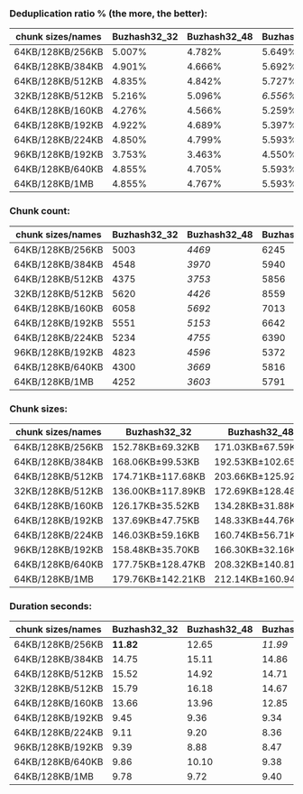 ### Deduplication ratio % (the more, the better):

| chunk sizes/names | Buzhash32_32 | Buzhash32_48 | Buzhash32_64 | Buzhash32_96 | Buzhash32_128 | Buzhash32_256 | Buzhash32_512 | Buzhash32_min_chunk | Buzhash32Reg_32 | Buzhash32Reg_48 | Buzhash32Reg_64 | Buzhash32Reg_96 | Buzhash32Reg_128 | Buzhash32Reg_256 | Buzhash32Reg_512 | Buzhash32Reg_min_chunk | Buzhash64_32 | Buzhash64_48 | Buzhash64_64 | Buzhash64_96 | Buzhash64_128 | Buzhash64_256 | Buzhash64_512 | Buzhash64_min_chunk | Buzhash64Reg_32 | Buzhash64Reg_64 | Buzhash64Reg_96 | Buzhash64Reg_128 | Buzhash64Reg_256 | Buzhash64Reg_512 | Buzhash64Reg_min_chunk |
|-------------------|--------------|--------------|--------------|--------------|---------------|---------------|---------------|---------------------|-----------------|-----------------|-----------------|-----------------|------------------|------------------|------------------|------------------------|--------------|--------------|--------------|--------------|---------------|---------------|---------------|---------------------|-----------------|-----------------|-----------------|------------------|------------------|------------------|------------------------|
| 64KB/128KB/256KB  | 5.007%       | 4.782%       | 5.649%       | 4.912%       | 5.138%        | 5.299%        | 4.941%        | 4.335%              | 5.567%          | 5.767%          | **6.297%**      | 5.470%          | 5.900%           | *6.077%*         | 5.784%           | 4.978%                 | 4.825%       | 4.260%       | 5.005%       | 4.757%       | 4.991%        | 5.700%        | 5.184%        | 4.460%              | 5.808%          | 5.798%          | 5.668%          | 5.963%           | *6.035%*         | 5.897%           | 5.104%                 |
| 64KB/128KB/384KB  | 4.901%       | 4.666%       | 5.692%       | 4.748%       | 5.119%        | 5.446%        | 5.299%        | 4.474%              | 5.437%          | 5.685%          | **6.234%**      | 5.376%          | 5.852%           | *5.957%*         | 5.800%           | 4.822%                 | 4.604%       | 4.489%       | 5.199%       | 4.318%       | 4.970%        | 5.662%        | 5.291%        | 4.506%              | 5.684%          | 5.684%          | 5.628%          | 5.799%           | *6.030%*         | 5.883%           | 5.029%                 |
| 64KB/128KB/512KB  | 4.835%       | 4.842%       | 5.727%       | 4.783%       | 4.982%        | 5.457%        | 5.101%        | 4.450%              | 5.437%          | 5.712%          | **6.234%**      | 5.374%          | 5.852%           | *5.901%*         | 5.765%           | 4.822%                 | 4.601%       | 4.453%       | 5.166%       | 4.648%       | 4.999%        | 5.614%        | 5.260%        | 4.584%              | 5.669%          | 5.684%          | 5.595%          | 5.734%           | *6.030%*         | 5.777%           | 5.029%                 |
| 32KB/128KB/512KB  | 5.216%       | 5.096%       | *6.556%*     | 5.006%       | 5.733%        | 6.035%        | 5.678%        | 5.003%              | 5.592%          | 5.197%          | **6.747%**      | 5.474%          | *6.491%*         | 6.210%           | 5.774%           | 5.296%                 | 4.713%       | 4.720%       | 5.755%       | 4.906%       | 5.791%        | 6.032%        | 5.573%        | 4.887%              | 5.481%          | 6.098%          | 5.448%          | 6.162%           | 6.352%           | 6.176%           | 5.312%                 |
| 64KB/128KB/160KB  | 4.276%       | 4.566%       | 5.259%       | 4.633%       | 4.758%        | 5.326%        | 4.904%        | 4.148%              | 5.654%          | 5.810%          | *6.230%*        | 5.681%          | 5.939%           | **6.273%**       | 5.984%           | 4.970%                 | 4.361%       | 4.227%       | 4.878%       | 4.450%       | 4.791%        | 5.327%        | 4.771%        | 4.212%              | 5.974%          | 6.087%          | 5.850%          | 6.078%           | *6.150%*         | 6.123%           | 5.012%                 |
| 64KB/128KB/192KB  | 4.922%       | 4.689%       | 5.397%       | 4.720%       | 5.179%        | 5.226%        | 5.299%        | 4.500%              | 5.515%          | 5.893%          | **6.333%**      | 5.533%          | 5.935%           | *6.224%*         | 5.829%           | 5.052%                 | 4.643%       | 4.427%       | 4.944%       | 4.495%       | 4.841%        | 5.456%        | 5.226%        | 4.517%              | 5.809%          | 5.895%          | 5.705%          | 6.036%           | *6.111%*         | 5.931%           | 5.126%                 |
| 64KB/128KB/224KB  | 4.850%       | 4.799%       | 5.593%       | 5.025%       | 4.950%        | 5.218%        | 5.109%        | 4.299%              | 5.631%          | 5.859%          | **6.242%**      | 5.466%          | 5.889%           | *6.075%*         | 5.768%           | 4.970%                 | 4.658%       | 4.376%       | 4.915%       | 4.717%       | 5.117%        | 5.544%        | 5.090%        | 4.260%              | 5.718%          | 5.904%          | 5.698%          | 5.925%           | *6.108%*         | 5.887%           | 5.117%                 |
| 96KB/128KB/192KB  | 3.753%       | 3.463%       | 4.550%       | 4.074%       | 4.580%        | 4.268%        | 4.373%        | 3.205%              | 5.059%          | 5.197%          | 5.068%          | 5.042%          | 5.071%           | **5.444%**       | 4.854%           | 4.076%                 | 3.726%       | 3.864%       | 3.928%       | 3.707%       | 4.200%        | 4.314%        | 4.363%        | 3.274%              | *5.363%*        | 5.023%          | 5.094%          | 4.947%           | 5.241%           | *5.275%*         | 4.247%                 |
| 64KB/128KB/640KB  | 4.855%       | 4.705%       | 5.593%       | 4.823%       | 5.019%        | 5.415%        | 5.228%        | 4.534%              | 5.485%          | 5.641%          | **6.234%**      | 5.354%          | 5.852%           | *5.889%*         | 5.765%           | 4.836%                 | 4.628%       | 4.509%       | 5.099%       | 4.619%       | 5.007%        | 5.624%        | 5.219%        | 4.552%              | 5.658%          | 5.684%          | 5.595%          | 5.687%           | *6.030%*         | 5.764%           | 5.029%                 |
| 64KB/128KB/1MB    | 4.855%       | 4.767%       | 5.593%       | 4.677%       | 4.883%        | 5.465%        | 4.977%        | 4.554%              | 5.485%          | 5.641%          | **6.234%**      | 5.231%          | 5.852%           | *5.889%*         | 5.765%           | 4.822%                 | 4.644%       | 4.473%       | 5.099%       | 4.667%       | 5.007%        | 5.508%        | 5.219%        | 4.544%              | 5.622%          | 5.684%          | 5.595%          | 5.589%           | *6.030%*         | 5.764%           | 5.029%                 |

### Chunk count:

| chunk sizes/names | Buzhash32_32 | Buzhash32_48 | Buzhash32_64 | Buzhash32_96 | Buzhash32_128 | Buzhash32_256 | Buzhash32_512 | Buzhash32_min_chunk | Buzhash32Reg_32 | Buzhash32Reg_48 | Buzhash32Reg_64 | Buzhash32Reg_96 | Buzhash32Reg_128 | Buzhash32Reg_256 | Buzhash32Reg_512 | Buzhash32Reg_min_chunk | Buzhash64_32 | Buzhash64_48 | Buzhash64_64 | Buzhash64_96 | Buzhash64_128 | Buzhash64_256 | Buzhash64_512 | Buzhash64_min_chunk | Buzhash64Reg_32 | Buzhash64Reg_64 | Buzhash64Reg_96 | Buzhash64Reg_128 | Buzhash64Reg_256 | Buzhash64Reg_512 | Buzhash64Reg_min_chunk |
|-------------------|--------------|--------------|--------------|--------------|---------------|---------------|---------------|---------------------|-----------------|-----------------|-----------------|-----------------|------------------|------------------|------------------|------------------------|--------------|--------------|--------------|--------------|---------------|---------------|---------------|---------------------|-----------------|-----------------|-----------------|------------------|------------------|------------------|------------------------|
| 64KB/128KB/256KB  | 5003         | *4469*       | 6245         | 4591         | 5866          | 5681          | 5542          | 4571                | 6193            | 5914            | 7319            | 6027            | 7127             | 6837             | 6752             | 6009                   | *4520*       | **4432**     | 5565         | 4565         | 5734          | 5714          | 5507          | 4546                | 5893            | 6800            | 6030            | 6921             | 6918             | 6760             | 6100                   |
| 64KB/128KB/384KB  | 4548         | *3970*       | 5940         | 4097         | 5496          | 5329          | 5168          | 4104                | 5873            | 5584            | 7150            | 5706            | 6928             | 6638             | 6562             | 5731                   | *3996*       | **3906**     | 5177         | 4047         | 5365          | 5329          | 5118          | 4042                | 5514            | 6551            | 5727            | 6679             | 6726             | 6533             | 5836                   |
| 64KB/128KB/512KB  | 4375         | *3753*       | 5856         | 3903         | 5376          | 5230          | 5044          | 3916                | 5793            | 5490            | 7114            | 5632            | 6889             | 6603             | 6529             | 5681                   | *3807*       | **3690**     | 5026         | 3848         | 5228          | 5223          | 5004          | 3890                | 5433            | 6501            | 5669            | 6627             | 6685             | 6498             | 5790                   |
| 32KB/128KB/512KB  | 5620         | *4426*       | 8559         | 4809         | 7657          | 7218          | 6852          | 4653                | 6414            | 5461            | 9320            | 5851            | 8777             | 8073             | 7782             | 5627                   | *4495*       | **4378**     | 7031         | 4588         | 7359          | 7235          | 6837          | 4769                | 5439            | 8115            | 5651            | 8285             | 8150             | 7744             | 5802                   |
| 64KB/128KB/160KB  | 6058         | *5692*       | 7013         | 5801         | 6746          | 6575          | 6453          | 5754                | 7211            | 7065            | 8005            | 7136            | 7863             | 7678             | 7617             | 7077                   | *5732*       | **5682**     | 6545         | 5744         | 6639          | 6581          | 6439          | 5754                | 7018            | 7661            | 7128            | 7767             | 7701             | 7615             | 7138                   |
| 64KB/128KB/192KB  | 5551         | *5153*       | 6642         | 5261         | 6329          | 6160          | 6027          | 5196                | 6710            | 6502            | 7631            | 6618            | 7468             | 7258             | 7190             | 6546                   | 5189         | **5109**     | 6079         | *5181*       | 6216          | 6153          | 5980          | 5189                | 6458            | 7241            | 6587            | 7361             | 7287             | 7177             | 6633                   |
| 64KB/128KB/224KB  | 5234         | *4755*       | 6390         | 4862         | 6061          | 5889          | 5740          | 4826                | 6419            | 6135            | 7451            | 6246            | 7255             | 7015             | 6922             | 6218                   | *4794*       | **4715**     | 5767         | 4816         | 5938          | 5875          | 5712          | 4822                | 6114            | 6970            | 6239            | 7091             | 7046             | 6913             | 6301                   |
| 96KB/128KB/192KB  | 4823         | *4596*       | 5372         | 4679         | 5223          | 5136          | 5052          | 4621                | 6013            | 6002            | 6373            | 5998            | 6327             | 6288             | 6227             | 6017                   | *4615*       | **4588**     | 5091         | 4634         | 5153          | 5131          | 5060          | 4632                | 5931            | 6241            | 6049            | 6265             | 6277             | 6225             | 6039                   |
| 64KB/128KB/640KB  | 4300         | *3669*       | 5816         | 3833         | 5322          | 5192          | 5005          | 3853                | 5758            | 5459            | 7108            | 5613            | 6885             | 6592             | 6523             | 5669                   | *3731*       | **3607**     | 4973         | 3779         | 5177          | 5173          | 4965          | 3828                | 5401            | 6492            | 5651            | 6619             | 6675             | 6488             | 5783                   |
| 64KB/128KB/1MB    | 4252         | *3603*       | 5791         | 3777         | 5292          | 5163          | 4973          | 3815                | 5739            | 5440            | 7101            | 5590            | 6884             | 6591             | 6521             | 5665                   | *3667*       | **3533**     | 4923         | 3728         | 5142          | 5141          | 4932          | 3794                | 5385            | 6487            | 5638            | 6604             | 6675             | 6487             | 5783                   |

### Chunk sizes:

| chunk sizes/names | Buzhash32_32      | Buzhash32_48      | Buzhash32_64      | Buzhash32_96      | Buzhash32_128     | Buzhash32_256     | Buzhash32_512     | Buzhash32_min_chunk | Buzhash32Reg_32  | Buzhash32Reg_48   | Buzhash32Reg_64  | Buzhash32Reg_96  | Buzhash32Reg_128 | Buzhash32Reg_256 | Buzhash32Reg_512 | Buzhash32Reg_min_chunk | Buzhash64_32      | Buzhash64_48      | Buzhash64_64      | Buzhash64_96      | Buzhash64_128     | Buzhash64_256     | Buzhash64_512     | Buzhash64_min_chunk | Buzhash64Reg_32   | Buzhash64Reg_64  | Buzhash64Reg_96  | Buzhash64Reg_128 | Buzhash64Reg_256 | Buzhash64Reg_512 | Buzhash64Reg_min_chunk |
|-------------------|-------------------|-------------------|-------------------|-------------------|-------------------|-------------------|-------------------|---------------------|------------------|-------------------|------------------|------------------|------------------|------------------|------------------|------------------------|-------------------|-------------------|-------------------|-------------------|-------------------|-------------------|-------------------|---------------------|-------------------|------------------|------------------|------------------|------------------|------------------|------------------------|
| 64KB/128KB/256KB  | 152.78KB±69.32KB  | 171.03KB±67.59KB  | 122.39KB±62.74KB  | 166.49KB±68.07KB  | 130.30KB±67.08KB  | 134.54KB±66.10KB  | 137.92KB±67.01KB  | 167.21KB±66.52KB    | 123.42KB±50.99KB | 129.24KB±52.20KB  | 104.43KB±44.39KB | 126.82KB±51.71KB | 107.25KB±45.45KB | 111.79KB±47.15KB | 113.20KB±47.93KB | 127.20KB±49.68KB       | 169.10KB±67.86KB  | 172.46KB±67.72KB  | 137.35KB±69.57KB  | 167.43KB±67.39KB  | 133.30KB±67.63KB  | 133.77KB±66.12KB  | 138.79KB±66.92KB  | 168.13KB±66.71KB    | 129.70KB±51.21KB  | 112.40KB±48.88KB | 126.76KB±50.78KB | 110.44KB±48.29KB | 110.49KB±45.95KB | 113.07KB±47.43KB | 125.30KB±49.17KB       |
| 64KB/128KB/384KB  | 168.06KB±99.53KB  | 192.53KB±102.65KB | 128.68KB±81.47KB  | 186.56KB±101.67KB | 139.07KB±90.05KB  | 143.43KB±88.47KB  | 147.90KB±90.22KB  | 186.24KB±98.36KB    | 130.14KB±67.25KB | 136.88KB±68.90KB  | 106.90KB±52.87KB | 133.95KB±67.89KB | 110.33KB±55.71KB | 115.15KB±57.22KB | 116.48KB±57.58KB | 133.37KB±63.55KB       | 191.28KB±102.52KB | 195.68KB±103.43KB | 147.64KB±94.82KB  | 188.86KB±101.47KB | 142.47KB±91.56KB  | 143.43KB±89.61KB  | 149.34KB±90.56KB  | 189.10KB±98.45KB    | 138.62KB±69.96KB  | 116.67KB±61.18KB | 133.46KB±66.30KB | 114.44KB±60.22KB | 113.64KB±56.25KB | 117.00KB±57.79KB | 130.97KB±62.26KB       |
| 64KB/128KB/512KB  | 174.71KB±117.68KB | 203.66KB±125.92KB | 130.52KB±90.39KB  | 195.83KB±121.76KB | 142.18KB±102.48KB | 146.14KB±99.10KB  | 151.53KB±102.56KB | 195.18KB±117.62KB   | 131.94KB±75.04KB | 139.22KB±77.58KB  | 107.44KB±56.12KB | 135.71KB±74.66KB | 110.95KB±58.92KB | 115.76KB±60.58KB | 117.07KB±60.82KB | 134.54KB±68.52KB       | 200.77KB±124.43KB | 207.14KB±127.13KB | 152.08KB±109.25KB | 198.63KB±121.47KB | 146.20KB±105.09KB | 146.34KB±101.35KB | 152.75KB±102.16KB | 196.49KB±115.17KB   | 140.68KB±78.24KB  | 117.57KB±66.11KB | 134.83KB±72.28KB | 115.34KB±65.26KB | 114.34KB±60.04KB | 117.63KB±61.22KB | 132.01KB±66.09KB       |
| 32KB/128KB/512KB  | 136.00KB±117.89KB | 172.69KB±128.48KB | 89.30KB±85.39KB   | 158.94KB±124.38KB | 99.82KB±97.95KB   | 105.89KB±96.95KB  | 111.55KB±100.88KB | 164.27KB±119.88KB   | 119.17KB±95.89KB | 139.96KB±100.93KB | 82.01KB±70.90KB  | 130.63KB±98.85KB | 87.08KB±75.99KB  | 94.68KB±79.56KB  | 98.22KB±80.73KB  | 135.83KB±95.54KB       | 170.04KB±127.07KB | 174.59KB±130.05KB | 108.71KB±105.96KB | 166.59KB±123.90KB | 103.86KB±101.09KB | 105.64KB±98.59KB  | 111.79KB±100.90KB | 160.27KB±116.42KB   | 140.53KB±104.08KB | 94.19KB±82.88KB  | 135.26KB±96.24KB | 92.26KB±81.61KB  | 93.78KB±78.31KB  | 98.70KB±80.94KB  | 131.74KB±94.74KB       |
| 64KB/128KB/160KB  | 126.17KB±35.52KB  | 134.28KB±31.88KB  | 108.99KB±37.40KB  | 131.76KB±33.49KB  | 113.30KB±38.16KB  | 116.25KB±37.34KB  | 118.45KB±36.85KB  | 132.84KB±32.58KB    | 106.00KB±28.77KB | 108.19KB±27.95KB  | 95.48KB±27.75KB  | 107.11KB±27.94KB | 97.21KB±28.13KB  | 99.55KB±27.92KB  | 100.35KB±28.08KB | 108.00KB±27.70KB       | 133.35KB±32.37KB  | 134.52KB±31.99KB  | 116.78KB±38.14KB  | 133.07KB±32.41KB  | 115.13KB±37.86KB  | 116.14KB±37.21KB  | 118.70KB±37.34KB  | 132.84KB±32.48KB    | 108.91KB±27.70KB  | 99.77KB±28.49KB  | 107.23KB±27.95KB | 98.41KB±28.16KB  | 99.25KB±27.75KB  | 100.37KB±27.93KB | 107.08KB±27.47KB       |
| 64KB/128KB/192KB  | 137.69KB±47.75KB  | 148.33KB±44.76KB  | 115.08KB±47.32KB  | 145.28KB±45.94KB  | 120.77KB±48.97KB  | 124.08KB±48.19KB  | 126.82KB±48.28KB  | 147.10KB±44.74KB    | 113.91KB±37.19KB | 117.55KB±36.74KB  | 100.16KB±35.14KB | 115.49KB±36.72KB | 102.35KB±35.41KB | 105.31KB±35.84KB | 106.31KB±36.14KB | 116.76KB±36.06KB       | 147.30KB±45.02KB  | 149.61KB±44.97KB  | 125.73KB±49.84KB  | 147.53KB±44.62KB  | 122.96KB±49.13KB  | 124.22KB±48.19KB  | 127.82KB±48.18KB  | 147.30KB±44.87KB    | 118.35KB±36.60KB  | 105.56KB±36.43KB | 116.04KB±36.56KB | 103.84KB±35.79KB | 104.89KB±35.25KB | 106.50KB±35.89KB | 115.23KB±35.87KB       |
| 64KB/128KB/224KB  | 146.03KB±59.16KB  | 160.74KB±56.71KB  | 119.61KB±55.87KB  | 157.21KB±57.54KB  | 126.11KB±58.67KB  | 129.79KB±57.89KB  | 133.16KB±58.23KB  | 158.38KB±56.26KB    | 119.07KB±44.35KB | 124.59KB±45.05KB  | 102.58KB±40.11KB | 122.37KB±45.13KB | 105.35KB±41.08KB | 108.96KB±41.87KB | 110.42KB±42.62KB | 122.92KB±43.25KB       | 159.44KB±56.88KB  | 162.11KB±56.65KB  | 132.54KB±60.38KB  | 158.71KB±56.13KB  | 128.72KB±58.95KB  | 130.10KB±57.87KB  | 133.81KB±58.28KB  | 158.51KB±56.19KB    | 125.01KB±44.43KB  | 109.66KB±43.36KB | 122.51KB±44.13KB | 107.79KB±42.43KB | 108.48KB±41.40KB | 110.57KB±42.31KB | 121.30KB±43.12KB       |
| 96KB/128KB/192KB  | 158.48KB±35.70KB  | 166.30KB±32.16KB  | 142.28KB±37.59KB  | 163.35KB±33.67KB  | 146.34KB±37.87KB  | 148.82KB±37.25KB  | 151.29KB±36.86KB  | 165.40KB±32.82KB    | 127.11KB±25.77KB | 127.35KB±25.42KB  | 119.93KB±23.56KB | 127.43KB±25.62KB | 120.81KB±23.99KB | 121.55KB±23.87KB | 122.75KB±24.33KB | 127.03KB±25.19KB       | 165.62KB±32.35KB  | 166.59KB±32.46KB  | 150.13KB±38.10KB  | 164.94KB±32.47KB  | 148.33KB±38.03KB  | 148.96KB±37.37KB  | 151.05KB±36.96KB  | 165.01KB±32.49KB    | 128.87KB±26.15KB  | 122.47KB±24.82KB | 126.36KB±24.79KB | 122.00KB±24.44KB | 121.77KB±23.69KB | 122.78KB±24.12KB | 126.57KB±25.17KB       |
| 64KB/128KB/640KB  | 177.75KB±128.47KB | 208.32KB±140.81KB | 131.42KB±95.56KB  | 199.41KB±133.91KB | 143.62KB±109.25KB | 147.21KB±104.91KB | 152.71KB±108.06KB | 198.37KB±127.17KB   | 132.74KB±79.40KB | 140.01KB±82.99KB  | 107.53KB±57.16KB | 136.17KB±77.59KB | 111.01KB±59.62KB | 115.95KB±62.02KB | 117.18KB±61.56KB | 134.83KB±70.67KB       | 204.86KB±137.49KB | 211.90KB±140.89KB | 153.70KB±117.93KB | 202.26KB±132.07KB | 147.64KB±112.29KB | 147.75KB±108.43KB | 153.94KB±108.95KB | 199.67KB±125.00KB   | 141.52KB±83.32KB  | 117.74KB±67.69KB | 135.26KB±74.70KB | 115.48KB±66.80KB | 114.51KB±61.51KB | 117.81KB±62.42KB | 132.17KB±66.94KB       |
| 64KB/128KB/1MB    | 179.76KB±142.21KB | 212.14KB±160.94KB | 131.99KB±101.48KB | 202.37KB±151.23KB | 144.43KB±115.85KB | 148.04KB±109.77KB | 153.70KB±114.98KB | 200.35KB±136.14KB   | 133.18KB±83.66KB | 140.50KB±87.03KB  | 107.64KB±58.48KB | 136.73KB±84.08KB | 111.03KB±59.73KB | 115.97KB±62.33KB | 117.21KB±61.87KB | 134.92KB±71.44KB       | 208.44KB±154.65KB | 216.34KB±158.25KB | 155.26KB±127.30KB | 205.03KB±145.06KB | 148.65KB±120.71KB | 148.67KB±115.48KB | 154.97KB±114.25KB | 201.46KB±132.07KB   | 141.94KB±87.58KB  | 117.83KB±68.76KB | 135.57KB±79.56KB | 115.74KB±70.56KB | 114.51KB±61.56KB | 117.83KB±62.52KB | 132.17KB±67.51KB       |

### Duration seconds:

| chunk sizes/names | Buzhash32_32 | Buzhash32_48 | Buzhash32_64 | Buzhash32_96 | Buzhash32_128 | Buzhash32_256 | Buzhash32_512 | Buzhash32_min_chunk | Buzhash32Reg_32 | Buzhash32Reg_48 | Buzhash32Reg_64 | Buzhash32Reg_96 | Buzhash32Reg_128 | Buzhash32Reg_256 | Buzhash32Reg_512 | Buzhash32Reg_min_chunk | Buzhash64_32 | Buzhash64_48 | Buzhash64_64 | Buzhash64_96 | Buzhash64_128 | Buzhash64_256 | Buzhash64_512 | Buzhash64_min_chunk | Buzhash64Reg_32 | Buzhash64Reg_64 | Buzhash64Reg_96 | Buzhash64Reg_128 | Buzhash64Reg_256 | Buzhash64Reg_512 | Buzhash64Reg_min_chunk |
|-------------------|--------------|--------------|--------------|--------------|---------------|---------------|---------------|---------------------|-----------------|-----------------|-----------------|-----------------|------------------|------------------|------------------|------------------------|--------------|--------------|--------------|--------------|---------------|---------------|---------------|---------------------|-----------------|-----------------|-----------------|------------------|------------------|------------------|------------------------|
| 64KB/128KB/256KB  | **11.82**    | 12.65        | *11.99*      | 13.43        | 13.61         | 14.88         | 13.90         | 14.50               | 12.69           | 13.26           | *12.55*         | 12.76           | 12.75            | 13.12            | 13.03            | 13.84                  | 13.00        | 13.40        | 12.77        | 13.17        | 13.28         | 13.39         | 13.86         | 14.31               | 13.40           | 13.36           | 14.96           | 14.94            | 13.55            | 14.17            | 15.26                  |
| 64KB/128KB/384KB  | 14.75        | 15.11        | 14.86        | 15.07        | 15.02         | 15.06         | 14.94         | 16.74               | 15.77           | 15.55           | 16.32           | 14.93           | 14.53            | **12.98**        | *13.14*          | 13.96                  | 14.25        | 14.22        | 13.98        | 14.24        | 13.49         | 13.89         | 13.54         | 15.28               | 13.83           | 13.49           | *13.43*         | 14.33            | 14.54            | 15.52            | 14.91                  |
| 64KB/128KB/512KB  | 15.52        | 14.92        | 14.71        | 15.11        | 14.18         | 13.21         | 14.75         | 14.75               | 13.19           | 12.71           | 12.84           | 12.31           | **11.80**        | 12.37            | 12.63            | 13.12                  | 12.70        | 13.30        | 13.05        | 13.94        | 13.30         | 15.20         | 13.28         | 13.67               | 13.05           | 12.76           | *12.27*         | *12.30*          | 12.50            | 13.63            | 14.74                  |
| 32KB/128KB/512KB  | 15.79        | 16.18        | 14.67        | 14.11        | 13.66         | 14.80         | 13.57         | 15.63               | 14.20           | 14.55           | 13.45           | 13.96           | 13.56            | 14.21            | 13.58            | 13.16                  | *12.98*      | **12.88**    | 14.31        | 13.74        | 13.08         | 14.70         | *12.96*       | 13.84               | 13.88           | 13.31           | 13.76           | 13.31            | 15.56            | 14.20            | 14.45                  |
| 64KB/128KB/160KB  | 13.66        | 13.96        | 12.85        | 13.42        | 12.28         | 13.43         | 12.92         | 13.27               | 11.07           | 10.55           | 9.07            | 9.34            | 9.20             | 8.71             | 8.73             | 9.30                   | 9.24         | 9.40         | 9.21         | 9.68         | 10.05         | 10.31         | 9.04          | 9.73                | 9.19            | 8.90            | 8.91            | *8.59*           | *8.59*           | **8.03**         | 9.06                   |
| 64KB/128KB/192KB  | 9.45         | 9.36         | 9.34         | 9.43         | 9.44          | 9.77          | 9.10          | 9.26                | 9.33            | 9.04            | **8.00**        | 8.39            | 8.23             | 9.51             | 8.43             | 8.86                   | 8.74         | 8.31         | 8.20         | *8.09*       | 8.14          | 8.17          | *8.06*        | 9.02                | 8.82            | 8.38            | 8.17            | 8.26             | 8.56             | 8.94             | 9.64                   |
| 64KB/128KB/224KB  | 9.11         | 9.20         | 8.36         | 8.96         | 8.94          | 9.07          | 9.23          | 9.44                | 8.64            | 8.34            | 7.97            | 8.18            | 8.10             | 8.26             | *7.83*           | 8.48                   | 8.10         | 8.44         | 8.21         | 8.24         | 8.07          | 8.02          | *7.90*        | 8.69                | 9.36            | 8.88            | 8.61            | 8.53             | **7.74**         | 8.07             | 8.41                   |
| 96KB/128KB/192KB  | 9.39         | 8.88         | 8.47         | 8.95         | 8.11          | 8.07          | 8.03          | 8.72                | **7.83**        | *7.87*          | *7.85*          | 8.50            | 8.08             | 8.05             | 8.69             | 8.96                   | 8.36         | 8.34         | 8.64         | 9.06         | 8.77          | 8.85          | 8.92          | 9.45                | 8.86            | 8.69            | 8.97            | 8.54             | 9.16             | 8.93             | 9.71                   |
| 64KB/128KB/640KB  | 9.86         | 10.10        | 9.38         | 9.72         | 9.36          | 9.38          | 9.56          | 9.70                | **8.29**        | 8.49            | *8.34*          | 8.90            | 8.70             | *8.42*           | 8.56             | 9.95                   | 9.24         | 9.59         | 9.74         | 10.02        | 9.04          | 8.76          | 8.81          | 8.82                | 9.20            | 8.51            | 8.89            | 8.94             | 9.00             | 9.06             | 9.51                   |
| 64KB/128KB/1MB    | 9.78         | 9.72         | 9.40         | 10.18        | 10.74         | 11.08         | 13.28         | 15.87               | 16.44           | 15.25           | 13.83           | 18.38           | 16.97            | 13.38            | 12.28            | 11.61                  | 11.16        | 10.52        | 10.10        | 9.44         | 9.87          | 10.25         | 9.45          | 9.63                | 8.66            | 6.96            | 7.26            | 5.82             | *5.48*           | **5.38**         | *5.63*                 |
